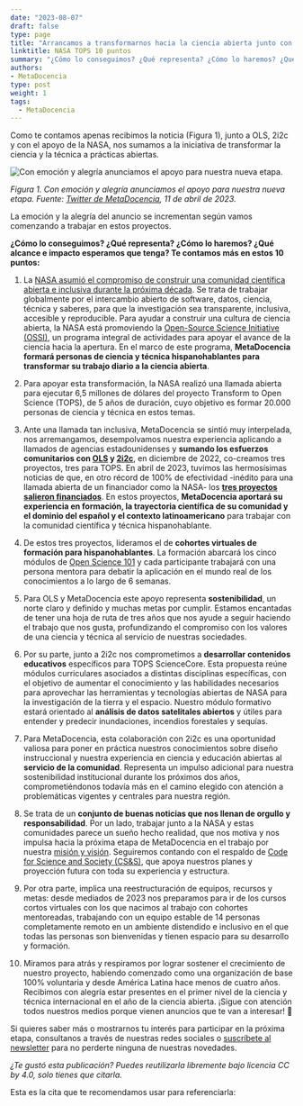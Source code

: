 ```yaml
---
date: "2023-08-07"
draft: false
type: page
title: "Arrancamos a transformarnos hacia la ciencia abierta junto con la NASA: ¡10 puntos!"
linktitle: NASA TOPS 10 puntos
summary: "¿Cómo lo conseguimos? ¿Qué representa? ¿Cómo lo haremos? ¿Qué alcance e impacto esperamos que tenga? Te contamos más en estos 10 puntos."
authors:
- MetaDocencia
type: post
weight: 1
tags: 
  - MetaDocencia 
---
```



Como te contamos apenas recibimos la noticia (Figura 1), junto a OLS, 2i2c y con el apoyo de la NASA, nos sumamos a la iniciativa de transformar la ciencia y la técnica a prácticas abiertas.

![Con emoción y alegría anunciamos el apoyo para nuestra nueva etapa.](https://www.metadocencia.org/img/NASAtweet.jpg)

*Figura 1. Con emoción y alegría anunciamos el apoyo para nuestra nueva etapa.* 
*Fuente: [Twitter de MetaDocencia](https://twitter.com/metadocencia), 11 de abril de 2023.*

La emoción y la alegría del anuncio se incrementan según vamos comenzando a trabajar en estos proyectos.

**¿Cómo lo conseguimos? ¿Qué representa? ¿Cómo lo haremos? ¿Qué alcance e impacto esperamos que tenga? Te contamos más en estos 10 puntos:** 

1. La [NASA asumió el compromiso de construir una comunidad científica abierta e inclusiva durante la próxima década](https://science.nasa.gov/open-science-overview). Se trata de trabajar globalmente por el intercambio abierto de software, datos, ciencia, técnica y saberes, para que la investigación sea transparente, inclusiva, accesible y reproducible.
   Para ayudar a construir una cultura de ciencia abierta, la NASA está promoviendo la [Open-Source Science Initiative (OSSI)](https://science.nasa.gov/open-science-overview), un programa integral de actividades para apoyar el avance de la ciencia hacia la apertura. En el marco de este programa, **MetaDocencia formará personas de ciencia y técnica hispanohablantes para transformar su trabajo diario a la ciencia abierta**.

3. Para apoyar esta transformación, la NASA realizó una llamada abierta para ejecutar 6,5 millones de dólares del proyecto Transform to Open Science (TOPS), de 5 años de duración, cuyo  objetivo es formar 20.000 personas de ciencia y técnica en estos temas.

4. Ante una llamada tan inclusiva, MetaDocencia se sintió muy interpelada, nos arremangamos, desempolvamos nuestra experiencia aplicando a llamados de agencias estadounidenses y **sumando los esfuerzos comunitarios con [OLS](https://openlifesci.org/) y [2i2c](https://2i2c.org/)**, en diciembre de 2022, co-creamos tres proyectos, tres para TOPS. En abril de 2023, tuvimos las hermosísimas noticias de que, en otro récord de 100% de efectividad -inédito para una llamada abierta de un financiador como la NASA- los **[tres proyectos salieron financiados](https://www.nasa.gov/centers/marshall/news/releases/2023/nasa-boosts-open-science-through-innovative-training/)**. En estos proyectos, **MetaDocencia aportará su experiencia en formación, la trayectoria científica de su comunidad y el dominio del español y el contexto latinoamericano** para trabajar con la comunidad científica y técnica hispanohablante.

5. De estos tres proyectos, lideramos el de **cohortes virtuales de formación para hispanohablantes**. La formación abarcará los cinco módulos de [Open Science 101](https://nasa.github.io/Transform-to-Open-Science/open-science-101/) y cada participante trabajará con una persona mentora para debatir la aplicación en el mundo real de los conocimientos a lo largo de 6 semanas.

6. Para OLS y MetaDocencia este apoyo representa **sostenibilidad**, un norte claro y definido y muchas metas por cumplir. Estamos encantadas de tener una hoja de ruta de tres años que nos ayude a seguir haciendo el trabajo que nos gusta, profundizando el compromiso con los valores de una ciencia y técnica al servicio de nuestras sociedades.

7. Por su parte, junto a 2i2c nos comprometimos a **desarrollar contenidos educativos** específicos para TOPS ScienceCore. Esta propuesta reúne módulos curriculares asociados a distintas disciplinas específicas, con el objetivo de aumentar el conocimiento y las habilidades necesarios para aprovechar las herramientas y tecnologías abiertas de NASA para la investigación de la tierra y el espacio. Nuestro módulo formativo estará orientado al **análisis de datos satelitales abiertos** y útiles para entender y predecir inundaciones, incendios forestales y sequías.

8. Para MetaDocencia, esta colaboración con 2i2c es una oportunidad valiosa para poner en práctica nuestros conocimientos sobre diseño instruccional y nuestra experiencia en ciencia y educación abiertas al **servicio de la comunidad**. Representa un impulso adicional para nuestra sostenibilidad institucional durante los próximos dos años, comprometiéndonos todavía más en el camino elegido con atención a problemáticas vigentes y centrales para nuestra región.

9. Se trata de un **conjunto de buenas noticias que nos llenan de orgullo y responsabilidad**. Por un lado, trabajar junto a la NASA y estas comunidades parece un sueño hecho realidad, que nos motiva y nos impulsa hacia la próxima etapa de MetaDocencia en el trabajo por nuestra [misión y visión](https://www.metadocencia.org/authors/metadocencia/). Seguiremos contando con el respaldo de [Code for Science and Society (CS&S)](https://www.codeforsociety.org/), que apoya nuestros planes y proyección futura con toda su experiencia y estructura.

10. Por otra parte, implica una reestructuración de equipos, recursos y metas: desde mediados de 2023 nos preparamos para ir de los cursos cortos virtuales con los que nacimos al trabajo con cohortes mentoreadas, trabajando con un equipo estable de 14 personas completamente remoto en un ambiente distendido e inclusivo en el que todas las personas son bienvenidas y tienen espacio para su desarrollo y formación.

11. Miramos para atrás y respiramos por lograr sostener el crecimiento de nuestro proyecto, habiendo comenzado como una organización de base 100% voluntaria y desde América Latina hace menos de cuatro años. Recibimos con alegría estar presentes en el primer nivel de la ciencia y técnica internacional en el año de la ciencia abierta.
¡Sigue con atención todos nuestros medios porque vienen anuncios que te van a interesar! 🚀

Si quieres saber más o mostrarnos tu interés para participar en la próxima etapa, consultanos a través de nuestras redes sociales o [suscríbete al newsletter](https://netlify.us19.list-manage.com/subscribe/post?u=92fb89ce82f9689a3b083bb35&amp;id=d8187ceaf7) para no perderte ninguna de nuestras novedades.


*¿Te gustó esta publicación? Puedes reutilizarla libremente bajo licencia CC by 4.0, solo tienes que citarla.* 

Esta es la cita que te recomendamos usar para referenciarla: 
